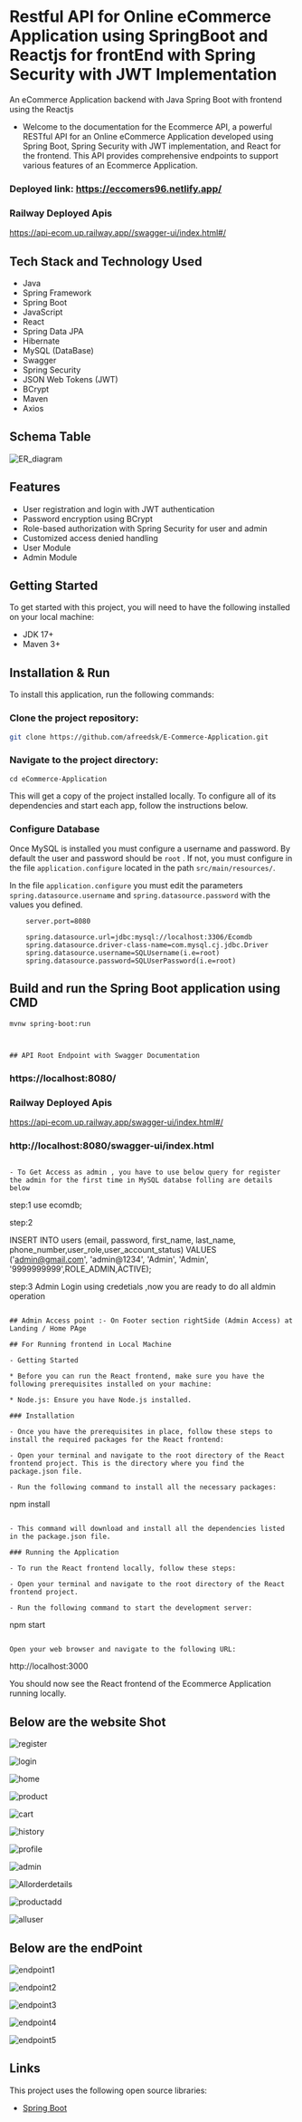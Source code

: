 # Restful API for Online eCommerce Application using SpringBoot and Reactjs for frontEnd with Spring Security with JWT Implementation

An eCommerce Application backend with Java Spring Boot with frontend using the Reactjs

- Welcome to the documentation for the Ecommerce API, a powerful RESTful API for an Online eCommerce Application developed using Spring Boot, Spring Security with JWT implementation, and React for the frontend. This API provides comprehensive endpoints to support various features of an Ecommerce Application.

### Deployed link: https://eccomers96.netlify.app/

###  Railway Deployed Apis
https://api-ecom.up.railway.app//swagger-ui/index.html#/

## Tech Stack and Technology Used

- Java
- Spring Framework
- Spring Boot
- JavaScript
- React
- Spring Data JPA
- Hibernate
- MySQL (DataBase)
- Swagger
- Spring Security
- JSON Web Tokens (JWT)
- BCrypt
- Maven
- Axios

## Schema Table
![ER_diagram](https://github.com/afreedsk/E-Commerce-Application/assets/119284680/3bd9f9b8-29a8-42fe-93fd-daa931d46c70)

## Features

- User registration and login with JWT authentication
- Password encryption using BCrypt
- Role-based authorization with Spring Security for user and admin
- Customized access denied handling
- User Module
- Admin Module

## Getting Started

To get started with this project, you will need to have the following installed on your local machine:

- JDK 17+
- Maven 3+

## Installation & Run
To install this application, run the following commands:

### Clone the project repository:
```bash
git clone https://github.com/afreedsk/E-Commerce-Application.git
```
### Navigate to the project directory:
```
cd eCommerce-Application

```

This will get a copy of the project installed locally. To configure all of its dependencies and start each app, follow the instructions below.

### Configure Database

Once MySQL is installed you must configure a username and password. By default the user and password should be `root` . If not, you must configure in the file `application.configure` located in the path `src/main/resources/`.

In the file `application.configure` you must edit the parameters `spring.datasource.username` and `spring.datasource.password` with the values you defined.

```
    server.port=8080

    spring.datasource.url=jdbc:mysql://localhost:3306/Ecomdb
    spring.datasource.driver-class-name=com.mysql.cj.jdbc.Driver
    spring.datasource.username=SQLUsername(i.e=root)
    spring.datasource.password=SQLUserPassword(i.e=root)

```

## Build and run the Spring Boot application using CMD
```
mvnw spring-boot:run
```
```


## API Root Endpoint with Swagger Documentation

```
### https://localhost:8080/

###  Railway Deployed Apis
https://api-ecom.up.railway.app/swagger-ui/index.html#/
### http://localhost:8080/swagger-ui/index.html
```

- To Get Access as admin , you have to use below query for register the admin for the first time in MySQL databse folling are details below

```
step:1
use ecomdb;

step:2

INSERT INTO users (email, password, first_name, last_name, phone_number,user_role,user_account_status)
VALUES ('admin@gmail.com', 'admin@1234', 'Admin', 'Admin', '9999999999',ROLE_ADMIN,ACTIVE);

step:3
Admin Login using credetials ,now you are ready to do all aldmin operation

```

## Admin Access point :- On Footer section rightSide (Admin Access) at Landing / Home PAge

## For Running frontend in Local Machine

- Getting Started

* Before you can run the React frontend, make sure you have the following prerequisites installed on your machine:

* Node.js: Ensure you have Node.js installed.

### Installation

- Once you have the prerequisites in place, follow these steps to install the required packages for the React frontend:

- Open your terminal and navigate to the root directory of the React frontend project. This is the directory where you find the package.json file.

- Run the following command to install all the necessary packages:

```
npm install
```

- This command will download and install all the dependencies listed in the package.json file.

### Running the Application

- To run the React frontend locally, follow these steps:

- Open your terminal and navigate to the root directory of the React frontend project.

- Run the following command to start the development server:

```
npm start
```

Open your web browser and navigate to the following URL:

```
http://localhost:3000


You should now see the React frontend of the Ecommerce Application running locally.

## Below are the website Shot
![register](https://github.com/afreedsk/E-Commerce-Application/assets/119284680/a190a275-8f04-423e-95da-d394c5a035e4)

![login](https://github.com/afreedsk/E-Commerce-Application/assets/119284680/46d7e173-11c6-44fd-a4b1-00e6ae64717e)

![home](https://github.com/afreedsk/E-Commerce-Application/assets/119284680/1f38ba7d-bb1d-43a4-a35d-88fd3746c537)

![product](https://github.com/afreedsk/E-Commerce-Application/assets/119284680/bfa23279-c7a0-4466-998e-4c61942e29a8)

![cart](https://github.com/afreedsk/E-Commerce-Application/assets/119284680/412d1734-dc1f-4f53-bf6a-f598ebc636c2)


![history](https://github.com/afreedsk/E-Commerce-Application/assets/119284680/7b96800a-2b87-4d22-96b6-223964d708c3)

![profile](https://github.com/afreedsk/E-Commerce-Application/assets/119284680/dc3b9dcc-89e1-461a-842c-d14ba6b1b020)

![admin](https://github.com/afreedsk/E-Commerce-Application/assets/119284680/6bdbd598-8130-4e3f-b988-258ae8185f82)

![Allorderdetails](https://github.com/afreedsk/E-Commerce-Application/assets/119284680/4f2236b6-85c4-405a-98e2-b9ca3cd17b8e)

![productadd](https://github.com/afreedsk/E-Commerce-Application/assets/119284680/a37f175f-eebf-41b4-abd2-50b6e9826437)

![alluser](https://github.com/afreedsk/E-Commerce-Application/assets/119284680/0c4710a8-b9db-4827-954c-603285b318d5)


## Below are the endPoint
![endpoint1](https://github.com/afreedsk/E-Commerce-Application/assets/119284680/984456e4-fc64-4c8b-b38e-cb681ec49cb6)

![endpoint2](https://github.com/afreedsk/E-Commerce-Application/assets/119284680/f390583b-d608-4f2e-af85-868441bb3981)

![endpoint3](https://github.com/afreedsk/E-Commerce-Application/assets/119284680/02afbb69-96f6-4cd6-84cc-9baf595e9da9)

![endpoint4](https://github.com/afreedsk/E-Commerce-Application/assets/119284680/743fa282-f9b0-4ad3-a6a7-f064649fb494)

![endpoint5](https://github.com/afreedsk/E-Commerce-Application/assets/119284680/27ce182d-05f5-4260-a2ab-a59485a8788a)

## Links

This project uses the following open source libraries:

- [Spring Boot](https://spring.io/projects/spring-boot)
